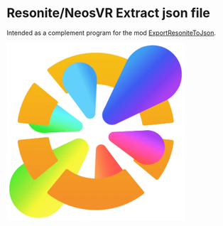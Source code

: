 # Resonite/NeosVR Extract json file
Intended as a complement program for the mod [ExportResoniteToJson](https://github.com/LimeProgramming/ExportResoniteToJson).
 
<img align="center" alt="Neos2Logo" width="400px" src="https://raw.githubusercontent.com/LimeProgramming/ResoniteExtractJson/master/images/neos2logo.webp"/>
